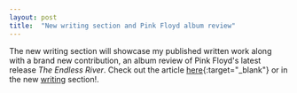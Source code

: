 ```yaml
---
layout: post
title:  "New writing section and Pink Floyd album review"
---
```


The new writing section will showcase my published written work along with a brand new contribution, an album review of Pink Floyd's latest release _The Endless River_.
Check out the article [here](http://thelinknewspaper.ca/blogs/entry/6325){:target="_blank"} or in the new [writing](http://www.noahdayan.com/writings) section!.
